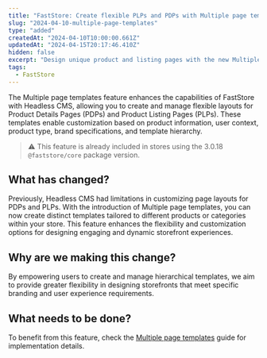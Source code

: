 ```yaml
---
title: "FastStore: Create flexible PLPs and PDPs with Multiple page templates"
slug: "2024-04-10-multiple-page-templates"
type: "added"
createdAt: "2024-04-10T10:00:00.661Z"
updatedAt: "2024-04-15T20:17:46.410Z"
hidden: false
excerpt: "Design unique product and listing pages with the new Multiple Page Templates for FastStore users."
tags:
  - FastStore
---
```


The Multiple page templates feature enhances the capabilities of FastStore with Headless CMS, allowing you to create and manage flexible layouts for Product Details Pages (PDPs) and Product Listing Pages (PLPs). These templates enable customization based on product information, user context, product type, brand specifications, and template hierarchy.

>⚠️ This feature is already included in stores using the 3.0.18 `@faststore/core` package version.

## What has changed?

Previously, Headless CMS had limitations in customizing page layouts for PDPs and PLPs. With the introduction of Multiple page templates, you can now create distinct templates tailored to different products or categories within your store. This feature enhances the flexibility and customization options for designing engaging and dynamic storefront experiences.

## Why are we making this change?

By empowering users to create and manage hierarchical templates, we aim to provide greater flexibility in designing storefronts that meet specific branding and user experience requirements.

## What needs to be done?

To benefit from this feature, check the [Multiple page templates](https://developers.vtex.com/docs/guides/faststore/headless-cms-multiple-page-template
) guide for implementation details.
